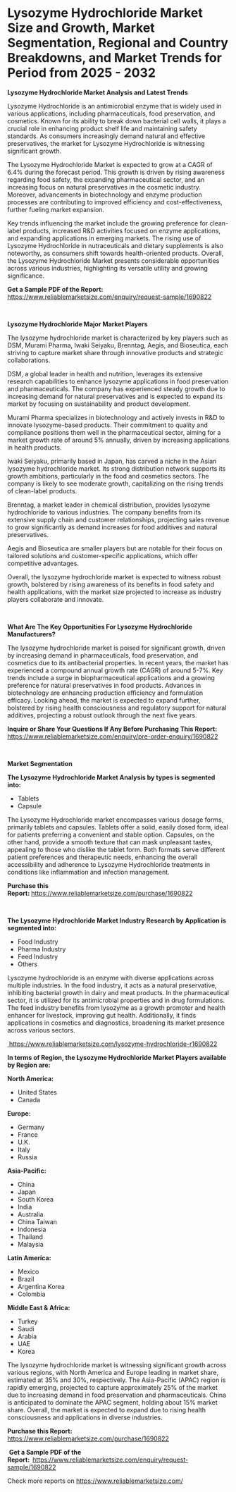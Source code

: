 <p><h1>Lysozyme Hydrochloride Market Size and Growth, Market Segmentation, Regional and Country Breakdowns, and Market Trends for Period from 2025 -  2032</h1></p><p><strong>Lysozyme Hydrochloride Market Analysis and Latest Trends</strong></p>
<p><p>Lysozyme Hydrochloride is an antimicrobial enzyme that is widely used in various applications, including pharmaceuticals, food preservation, and cosmetics. Known for its ability to break down bacterial cell walls, it plays a crucial role in enhancing product shelf life and maintaining safety standards. As consumers increasingly demand natural and effective preservatives, the market for Lysozyme Hydrochloride is witnessing significant growth.</p><p>The Lysozyme Hydrochloride Market is expected to grow at a CAGR of 6.4% during the forecast period. This growth is driven by rising awareness regarding food safety, the expanding pharmaceutical sector, and an increasing focus on natural preservatives in the cosmetic industry. Moreover, advancements in biotechnology and enzyme production processes are contributing to improved efficiency and cost-effectiveness, further fueling market expansion.</p><p>Key trends influencing the market include the growing preference for clean-label products, increased R&D activities focused on enzyme applications, and expanding applications in emerging markets. The rising use of Lysozyme Hydrochloride in nutraceuticals and dietary supplements is also noteworthy, as consumers shift towards health-oriented products. Overall, the Lysozyme Hydrochloride Market presents considerable opportunities across various industries, highlighting its versatile utility and growing significance.</p></p>
<p><strong>Get a Sample PDF of the Report:&nbsp;</strong> <a href="https://www.reliablemarketsize.com/enquiry/request-sample/1690822?utm_campaign=2317&utm_medium=2&utm_source=Github&utm_content=ia&utm_term=26032025&utm_id=lysozyme-hydrochloride">https://www.reliablemarketsize.com/enquiry/request-sample/1690822</a></p>
<p>&nbsp;</p>
<p><strong>Lysozyme Hydrochloride Major Market Players</strong></p>
<p><p>The lysozyme hydrochloride market is characterized by key players such as DSM, Murami Pharma, Iwaki Seiyaku, Brenntag, Aegis, and Bioseutica, each striving to capture market share through innovative products and strategic collaborations.</p><p>DSM, a global leader in health and nutrition, leverages its extensive research capabilities to enhance lysozyme applications in food preservation and pharmaceuticals. The company has experienced steady growth due to increasing demand for natural preservatives and is expected to expand its market by focusing on sustainability and product development.</p><p>Murami Pharma specializes in biotechnology and actively invests in R&D to innovate lysozyme-based products. Their commitment to quality and compliance positions them well in the pharmaceutical sector, aiming for a market growth rate of around 5% annually, driven by increasing applications in health products.</p><p>Iwaki Seiyaku, primarily based in Japan, has carved a niche in the Asian lysozyme hydrochloride market. Its strong distribution network supports its growth ambitions, particularly in the food and cosmetics sectors. The company is likely to see moderate growth, capitalizing on the rising trends of clean-label products.</p><p>Brenntag, a market leader in chemical distribution, provides lysozyme hydrochloride to various industries. The company benefits from its extensive supply chain and customer relationships, projecting sales revenue to grow significantly as demand increases for food additives and natural preservatives.</p><p>Aegis and Bioseutica are smaller players but are notable for their focus on tailored solutions and customer-specific applications, which offer competitive advantages.</p><p>Overall, the lysozyme hydrochloride market is expected to witness robust growth, bolstered by rising awareness of its benefits in food safety and health applications, with the market size projected to increase as industry players collaborate and innovate.</p></p>
<p>&nbsp;</p>
<p><strong>What Are The Key Opportunities For Lysozyme Hydrochloride Manufacturers?</strong></p>
<p><p>The lysozyme hydrochloride market is poised for significant growth, driven by increasing demand in pharmaceuticals, food preservation, and cosmetics due to its antibacterial properties. In recent years, the market has experienced a compound annual growth rate (CAGR) of around 5-7%. Key trends include a surge in biopharmaceutical applications and a growing preference for natural preservatives in food products. Advances in biotechnology are enhancing production efficiency and formulation efficacy. Looking ahead, the market is expected to expand further, bolstered by rising health consciousness and regulatory support for natural additives, projecting a robust outlook through the next five years.</p></p>
<p><strong>Inquire or Share Your Questions If Any Before Purchasing This Report:</strong> <a href="https://www.reliablemarketsize.com/enquiry/pre-order-enquiry/1690822?utm_campaign=2317&utm_medium=2&utm_source=Github&utm_content=ia&utm_term=26032025&utm_id=lysozyme-hydrochloride">https://www.reliablemarketsize.com/enquiry/pre-order-enquiry/1690822</a></p>
<p>&nbsp;</p>
<p><strong>Market Segmentation</strong></p>
<p><strong>The Lysozyme Hydrochloride Market Analysis by types is segmented into:</strong></p>
<p><ul><li>Tablets</li><li>Capsule</li></ul></p>
<p><p>The Lysozyme Hydrochloride market encompasses various dosage forms, primarily tablets and capsules. Tablets offer a solid, easily dosed form, ideal for patients preferring a convenient and stable option. Capsules, on the other hand, provide a smooth texture that can mask unpleasant tastes, appealing to those who dislike the tablet form. Both formats serve different patient preferences and therapeutic needs, enhancing the overall accessibility and adherence to Lysozyme Hydrochloride treatments in conditions like inflammation and infection management.</p></p>
<p><strong>Purchase this Report:&nbsp;</strong><a href="https://www.reliablemarketsize.com/purchase/1690822?utm_campaign=2317&utm_medium=2&utm_source=Github&utm_content=ia&utm_term=26032025&utm_id=lysozyme-hydrochloride">https://www.reliablemarketsize.com/purchase/1690822</a></p>
<p>&nbsp;</p>
<p><strong>The Lysozyme Hydrochloride Market Industry Research by Application is segmented into:</strong></p>
<p><ul><li>Food Industry</li><li>Pharma Industry</li><li>Feed Industry</li><li>Others</li></ul></p>
<p><p>Lysozyme hydrochloride is an enzyme with diverse applications across multiple industries. In the food industry, it acts as a natural preservative, inhibiting bacterial growth in dairy and meat products. In the pharmaceutical sector, it is utilized for its antimicrobial properties and in drug formulations. The feed industry benefits from lysozyme as a growth promoter and health enhancer for livestock, improving gut health. Additionally, it finds applications in cosmetics and diagnostics, broadening its market presence across various sectors.</p></p>
<p><a href="https://www.reliablemarketsize.com/lysozyme-hydrochloride-r1690822?utm_campaign=2317&utm_medium=2&utm_source=Github&utm_content=ia&utm_term=26032025&utm_id=lysozyme-hydrochloride">&nbsp;https://www.reliablemarketsize.com/lysozyme-hydrochloride-r1690822</a></p>
<p><strong>In terms of Region, the Lysozyme Hydrochloride Market Players available by Region are:</strong></p>
<p>
    <p> <strong> North America: </strong>
        <ul>
            <li>United States</li>
            <li>Canada</li>
        </ul>
        </p> 
    <p> <strong> Europe: </strong>
        <ul>
            <li>Germany</li>
            <li>France</li>
            <li>U.K.</li>
            <li>Italy</li>
            <li>Russia</li>
        </ul>
        </p> 
    <p> <strong> Asia-Pacific: </strong>
        <ul>
            <li>China</li>
            <li>Japan</li>
            <li>South Korea</li>
            <li>India</li>
            <li>Australia</li>
            <li>China Taiwan</li>
            <li>Indonesia</li>
            <li>Thailand</li>
            <li>Malaysia</li>
        </ul>
        </p> 
    <p> <strong> Latin America: </strong>
        <ul>
            <li>Mexico</li>
            <li>Brazil</li>
            <li>Argentina Korea</li>
            <li>Colombia</li>
        </ul>
        </p> 
    <p> <strong> Middle East & Africa: </strong>
        <ul>
            <li>Turkey</li>
            <li>Saudi</li>
            <li>Arabia</li>
            <li>UAE</li>
            <li>Korea</li>
        </ul>
    </p>
    </p>
<p><p>The lysozyme hydrochloride market is witnessing significant growth across various regions, with North America and Europe leading in market share, estimated at 35% and 30%, respectively. The Asia-Pacific (APAC) region is rapidly emerging, projected to capture approximately 25% of the market due to increasing demand in food preservation and pharmaceuticals. China is anticipated to dominate the APAC segment, holding about 15% market share. Overall, the market is expected to expand due to rising health consciousness and applications in diverse industries.</p></p>
<p><strong>Purchase this Report: </strong><a href="https://www.reliablemarketsize.com/purchase/1690822?utm_campaign=2317&utm_medium=2&utm_source=Github&utm_content=ia&utm_term=26032025&utm_id=lysozyme-hydrochloride">https://www.reliablemarketsize.com/purchase/1690822</a></p>
<p>&nbsp;<strong>Get a Sample PDF of the Report:&nbsp;&nbsp;</strong><a href="https://www.reliablemarketsize.com/enquiry/request-sample/1690822?utm_campaign=2317&utm_medium=2&utm_source=Github&utm_content=ia&utm_term=26032025&utm_id=lysozyme-hydrochloride">https://www.reliablemarketsize.com/enquiry/request-sample/1690822</a></p>
<p><strong></strong></p>
<p>Check more reports on <a href="https://www.reliablemarketsize.com/?utm_campaign=2317&utm_medium=2&utm_source=Github&utm_content=ia&utm_term=26032025&utm_id=lysozyme-hydrochloride">https://www.reliablemarketsize.com/</a></p>